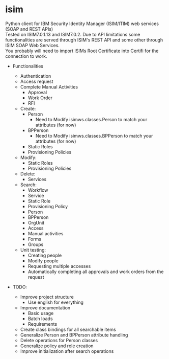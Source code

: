 # isim
Python client for IBM Security Identity Manager (ISIM/ITIM) web services (SOAP and REST APIs) <br>
Tested on ISIM7.0.1.13 and ISIM7.0.2.
Due to API limitations some functionalities are served through ISIM's REST API and some other through ISIM SOAP Web Services. <br>
You probably will need to import ISIMs Root Certificate into Certifi for the connection to work.

- Functionalities
    - Authentication
    - Access request
    - Complete Manual Activities
        - Approval
        - Work Order
        - RFI
    - Create:
        - Person
            - Need to Modify isimws.classes.Person to match your attributes (for now)
        - BPPerson
            - Need to Modify isimws.classes.BPPerson to match your attributes (for now)
        - Static Roles
        - Provisioning Policies
    - Modify:
        - Static Roles
        - Provisioning Policies
    - Delete:
        - Services
    - Search: 
        - Workflow
        - Service
        - Static Role
        - Provisioning Policy
        - Person
        - BPPerson
        - OrgUnit
        - Access
        - Manual activities
        - Forms
        - Groups
    - Unit testing:
        - Creating people
        - Modify people
        - Requesting multiple accesses
        - Automatically completing all approvals and work orders from the request

- TODO:
    - Improve project structure
        - Use english for everything
    - Improve documentation
        - Basic usage
        - Batch loads
        - Requirements
    - Create class bindings for all searchable items
    - Generalize Person and BPPerson attribute handling
    - Delete operations for Person classes
    - Generalize policy and role creation
    - Improve initialization after search operations
